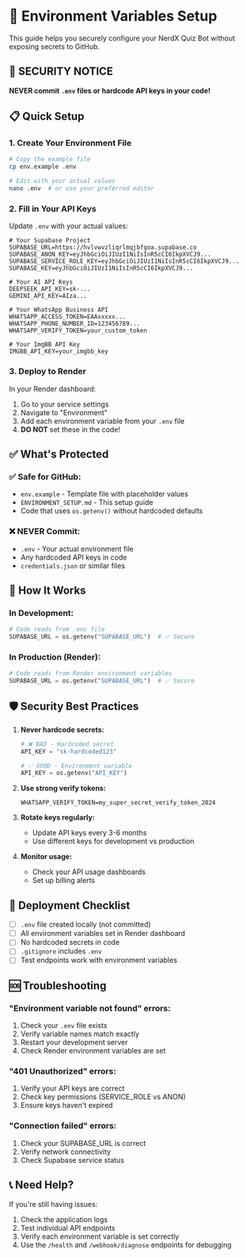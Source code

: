 # 🔐 Environment Variables Setup

This guide helps you securely configure your NerdX Quiz Bot without exposing secrets to GitHub.

## 🚨 **SECURITY NOTICE**
**NEVER commit `.env` files or hardcode API keys in your code!**

## 📋 **Quick Setup**

### 1. **Create Your Environment File**
```bash
# Copy the example file
cp env.example .env

# Edit with your actual values
nano .env  # or use your preferred editor
```

### 2. **Fill in Your API Keys**
Update `.env` with your actual values:

```env
# Your Supabase Project
SUPABASE_URL=https://hvlvwvzliqrlmqjbfgoa.supabase.co
SUPABASE_ANON_KEY=eyJhbGciOiJIUzI1NiIsInR5cCI6IkpXVCJ9...
SUPABASE_SERVICE_ROLE_KEY=eyJhbGciOiJIUzI1NiIsInR5cCI6IkpXVCJ9...
SUPABASE_KEY=eyJhbGciOiJIUzI1NiIsInR5cCI6IkpXVCJ9...

# Your AI API Keys  
DEEPSEEK_API_KEY=sk-...
GEMINI_API_KEY=AIza...

# Your WhatsApp Business API
WHATSAPP_ACCESS_TOKEN=EAAxxxxx...
WHATSAPP_PHONE_NUMBER_ID=123456789...
WHATSAPP_VERIFY_TOKEN=your_custom_token

# Your ImgBB API Key
IMGBB_API_KEY=your_imgbb_key
```

### 3. **Deploy to Render**
In your Render dashboard:
1. Go to your service settings
2. Navigate to "Environment" 
3. Add each environment variable from your `.env` file
4. **DO NOT** set these in the code!

## ✅ **What's Protected**

### ✅ **Safe for GitHub:**
- `env.example` - Template file with placeholder values
- `ENVIRONMENT_SETUP.md` - This setup guide
- Code that uses `os.getenv()` without hardcoded defaults

### ❌ **NEVER Commit:**
- `.env` - Your actual environment file
- Any hardcoded API keys in code
- `credentials.json` or similar files

## 🔧 **How It Works**

### **In Development:**
```python
# Code reads from .env file
SUPABASE_URL = os.getenv("SUPABASE_URL")  # ✅ Secure
```

### **In Production (Render):**
```python
# Code reads from Render environment variables
SUPABASE_URL = os.getenv("SUPABASE_URL")  # ✅ Secure
```

## 🛡️ **Security Best Practices**

1. **Never hardcode secrets:**
   ```python
   # ❌ BAD - Hardcoded secret
   API_KEY = "sk-hardcoded123"
   
   # ✅ GOOD - Environment variable
   API_KEY = os.getenv("API_KEY")
   ```

2. **Use strong verify tokens:**
   ```env
   WHATSAPP_VERIFY_TOKEN=my_super_secret_verify_token_2024
   ```

3. **Rotate keys regularly:**
   - Update API keys every 3-6 months
   - Use different keys for development vs production

4. **Monitor usage:**
   - Check your API usage dashboards
   - Set up billing alerts

## 🚀 **Deployment Checklist**

- [ ] `.env` file created locally (not committed)
- [ ] All environment variables set in Render dashboard
- [ ] No hardcoded secrets in code
- [ ] `.gitignore` includes `.env`
- [ ] Test endpoints work with environment variables

## 🆘 **Troubleshooting**

### **"Environment variable not found" errors:**
1. Check your `.env` file exists
2. Verify variable names match exactly
3. Restart your development server
4. Check Render environment variables are set

### **"401 Unauthorized" errors:**
1. Verify your API keys are correct
2. Check key permissions (SERVICE_ROLE vs ANON)
3. Ensure keys haven't expired

### **"Connection failed" errors:**
1. Check your SUPABASE_URL is correct
2. Verify network connectivity
3. Check Supabase service status

## 📞 **Need Help?**

If you're still having issues:
1. Check the application logs
2. Test individual API endpoints
3. Verify each environment variable is set correctly
4. Use the `/health` and `/webhook/diagnose` endpoints for debugging




